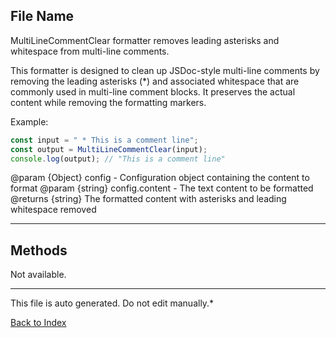 ## File Name


 MultiLineCommentClear formatter removes leading asterisks and whitespace from multi-line comments.

 This formatter is designed to clean up JSDoc-style multi-line comments by removing
 the leading asterisks (*) and associated whitespace that are commonly used in
 multi-line comment blocks. It preserves the actual content while removing the
 formatting markers.

 Example:
 ```typescript
 const input = " * This is a comment line";
 const output = MultiLineCommentClear(input);
 console.log(output); // "This is a comment line"
 ```

 @param {Object} config - Configuration object containing the content to format
 @param {string} config.content - The text content to be formatted
 @returns {string} The formatted content with asterisks and leading whitespace removed
 

---

## Methods

Not available.

---

This file is auto generated. Do not edit manually.*

[Back to Index](./index.md)